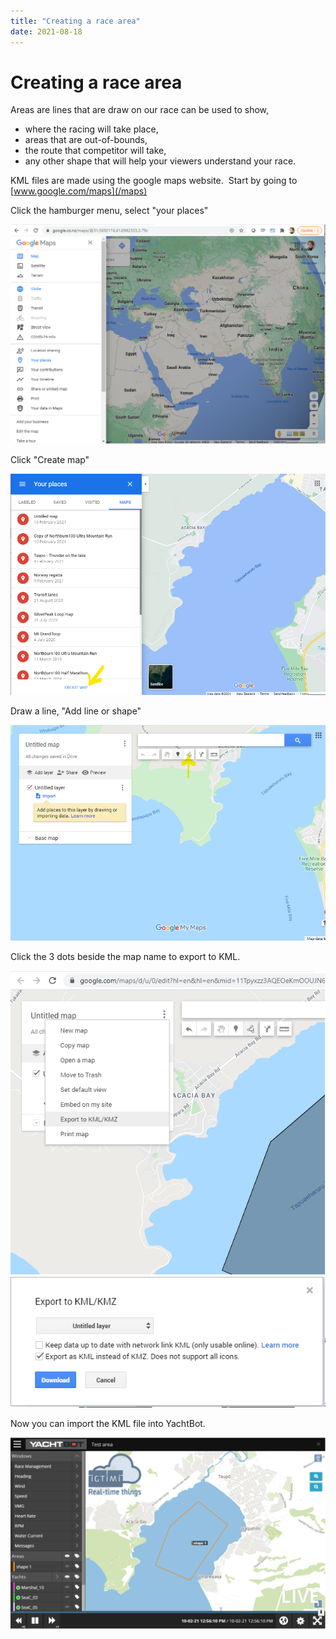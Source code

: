 ```yaml
---
title: "Creating a race area"
date: 2021-08-18
---
```

# Creating a race area

Areas are lines that are draw on our race can be used to show,

*   where the racing will take place, 
*   areas that are out-of-bounds,
*   the route that competitor will take,
*   any other shape that will help your viewers understand your race.

  

KML files are made using the google maps website.  Start by going to [www.google.com/maps](/maps)

  

Click the hamburger menu, select "your places"

<img src="../../../assets/images/CkSwi6EOqvrJ6lmevfyxzo8OJHnGej5eIA.png" alt="" width="auto" />

Click "Create map"

<img src="../../../assets/images/RRnHw8dGjHbX6yTj_Tj4TYId37EBMfg6BQ.png" alt="" width="auto" />

  

Draw a line, "Add line or shape"

<img src="../../../assets/images/EUyvZ7yxTO1hoxLSpWbF6Gm9zLWC-GLThA.png" alt="" width="auto" />

  

Click the 3 dots beside the map name to export to KML.

<img src="../../../assets/images/g0uBrduvZEjT0-VzdHIjul50f9dcxvZJgA.png" alt="" width="auto" />

  

<img src="../../../assets/images/8ALflkD53voH8nKcIsXervoFyQr4068KIA.png" alt="" width="auto" />

  

Now you can import the KML file into YachtBot.

<img src="../../../assets/images/-cUcFfjSEMo_iEjSGfMpJuMMMBS1ozT-CA.png" alt="" width="auto" />